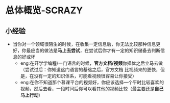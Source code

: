 # 总体概览-SCRAZY
## 小经验
- 当你对一个领域很陌生的时候，在收集一定信息后，你无法比较那种信息更好，你最应当的做法是**马上去尝试**，在尝试后你才有一定的知识储备去判断信息的好或坏
	- eng:在开学学编程/一门语言的时候，**官方文档/视频**你择优之后立马去做（尝试过后：你知道这门语言的基础之后，官方文档 比视频来的更快，但是，在没有一定的知识体系，可能看视频很容易让你接受）
	- eng:在你不知道那个慕课平台的视频好，你应该选择一个平时比较喜欢的视频，然后去看，一段时间后你可以看其他的视频比较（最主要还是**自己马上行动**）
